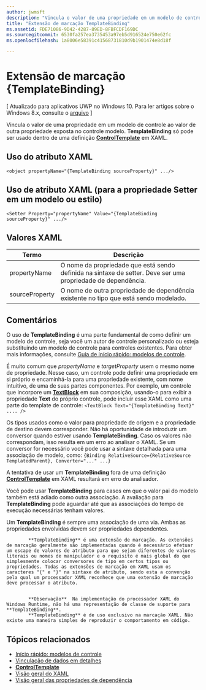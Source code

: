 ```yaml
---
author: jwmsft
description: "Vincula o valor de uma propriedade em um modelo de controle ao valor de outra propriedade exposta no controle modelo. TemplateBinding só pode ser usado dentro de uma definição ControlTemplate em XAML."
title: "Extensão de marcação TemplateBinding"
ms.assetid: FDE71086-9D42-4287-89ED-8FBFCDF169DC
ms.sourcegitcommit: 6530fa257ea3735453a97eb5d916524e750e62fc
ms.openlocfilehash: 1a8006e58391c41568731810d9b1901474e8d18f

---
```


# Extensão de marcação {TemplateBinding}

\[ Atualizado para aplicativos UWP no Windows 10. Para ler artigos sobre o Windows 8.x, consulte o [arquivo](http://go.microsoft.com/fwlink/p/?linkid=619132) \]

Vincula o valor de uma propriedade em um modelo de controle ao valor de outra propriedade exposta no controle modelo. 
            **TemplateBinding** só pode ser usado dentro de uma definição [**ControlTemplate**](https://msdn.microsoft.com/library/windows/apps/br209391) em XAML.

## Uso do atributo XAML

``` syntax
<object propertyName="{TemplateBinding sourceProperty}" .../>
```

## Uso de atributo XAML (para a propriedade Setter em um modelo ou estilo)

``` syntax
<Setter Property="propertyName" Value="{TemplateBinding sourceProperty}" .../>
```

## Valores XAML

| Termo | Descrição |
|------|-------------|
| propertyName | O nome da propriedade que está sendo definida na sintaxe de setter. Deve ser uma propriedade de dependência. |
| sourceProperty | O nome de outra propriedade de dependência existente no tipo que está sendo modelado. |

## Comentários

O uso de **TemplateBinding** é uma parte fundamental de como definir um modelo de controle, seja você um autor de controle personalizado ou esteja substituindo um modelo de controle para controles existentes. Para obter mais informações, consulte [Guia de início rápido: modelos de controle](https://msdn.microsoft.com/library/windows/apps/xaml/hh465374).

É muito comum que *propertyName* e *targetProperty* usem o mesmo nome de propriedade. Nesse caso, um controle pode definir uma propriedade em si próprio e encaminhá-la para uma propriedade existente, com nome intuitivo, de uma de suas partes componentes. Por exemplo, um controle que incorpore um [**TextBlock**](https://msdn.microsoft.com/library/windows/apps/br209652) em sua composição, usando-o para exibir a propriedade **Text** do próprio controle, pode incluir esse XAML como uma parte do template de controle: `<TextBlock Text="{TemplateBinding Text}" .... />`

Os tipos usados como o valor para propriedade de origem e a propriedade de destino devem corresponder. Não há oportunidade de introduzir um conversor quando estiver usando **TemplateBinding**. Caso os valores não correspondam, isso resulta em um erro ao analisar o XAML. Se um conversor for necessário você pode usar a sintaxe detalhada para uma associação de modelo, como:  `{Binding RelativeSource={RelativeSource TemplatedParent}, Converter="..." ...}`

A tentativa de usar um **TemplateBinding** fora de uma definição [**ControlTemplate**](https://msdn.microsoft.com/library/windows/apps/br209391) em XAML resultará em erro do analisador.

Você pode usar **TemplateBinding** para casos em que o valor pai do modelo também está adiado como outra associação. A avaliação para **TemplateBinding** pode aguardar até que as associações do tempo de execução necessárias tenham valores.

Um **TemplateBinding** é sempre uma associação de uma via. Ambas as propriedades envolvidas devem ser propriedades dependentes.


            **TemplateBinding** é uma extensão de marcação. As extensões de marcação geralmente são implementadas quando é necessário efetuar um escape de valores de atributo para que sejam diferentes de valores literais ou nomes de manipulador e o requisito é mais global do que simplesmente colocar conversores de tipo em certos tipos ou propriedades. Todas as extensões de marcação em XAML usam os caracteres "{" e "}" na sintaxe de atributo, sendo esta a convenção pela qual um processador XAML reconhece que uma extensão de marcação deve processar o atributo.


            **Observação**  Na implementação do processador XAML do Windows Runtime, não há uma representação de classe de suporte para **TemplateBinding**. 
            **TemplateBinding** é de uso exclusivo na marcação XAML. Não existe uma maneira simples de reproduzir o comportamento em código.

## Tópicos relacionados

* [Início rápido: modelos de controle](https://msdn.microsoft.com/library/windows/apps/xaml/hh465374)
* [Vinculação de dados em detalhes](https://msdn.microsoft.com/library/windows/apps/mt210946)
* [**ControlTemplate**](https://msdn.microsoft.com/library/windows/apps/br209391)
* [Visão geral do XAML](xaml-overview.md)
* [Visão geral das propriedades de dependência](dependency-properties-overview.md)
 




<!--HONumber=Jun16_HO4-->


